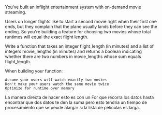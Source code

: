You've built an inflight entertainment system with on-demand movie streaming.

Users on longer flights like to start a second movie right when their first one ends, but they complain that the plane usually lands before they can see the ending. So you're building a feature for choosing two movies whose total runtimes will equal the exact flight length.

Write a function that takes an integer flight_length (in minutes) and a list of integers movie_lengths (in minutes) and returns a boolean indicating whether there are two numbers in movie_lengths whose sum equals flight_length.

When building your function:

    Assume your users will watch exactly two movies
    Don't make your users watch the same movie twice
    Optimize for runtime over memory



La manera directa de hacer esto es con un For que recorra los datos hasta encontrar que dos datos te den la suma pero esto tendria un tiempo de procesamiento que se peude alargar si la lista de peliculas es larga.
